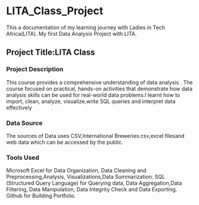 # LITA_Class_Project
This a documentation of my learning journey with Ladies in Tech Africa(LITA). My first Data Analysis Project with LITA.

## Project Title:LITA Class

### Project Description
This course provides a comprehensive understanding of  data analysis . 
The course focused on practical, hands-on activities that demonstrate how data analysis skills can be used for real-world data problems.I learnt how to import, clean, analyze, visualize,write SQL queries and interpret data effectively

### Data Source
The sources of Data uses CSV,International Breweries.csv,excel filesand web data which can be accessed by the public.

### Tools Used
Microsoft Excel for Data Organization, Data Cleaning and Preprocessing,Analysis, Visualizations,Data Summarization.
SQL (Structured Query Language) for Querying data, Data Aggregation,Data Filtering, Data Manipulation, Data Integrity Check and Data Exporting.
Github for Building Portfolio.
